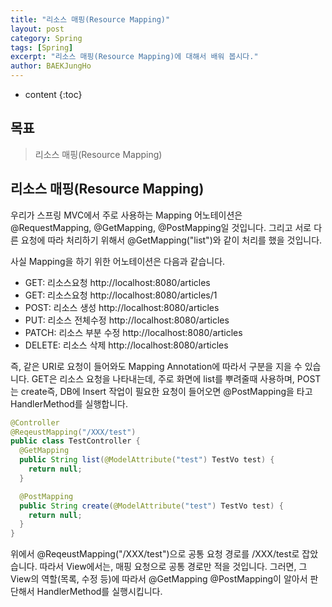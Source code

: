 ```yaml
---
title: "리소스 매핑(Resource Mapping)"
layout: post
category: Spring
tags: [Spring]
excerpt: "리소스 매핑(Resource Mapping)에 대해서 배워 봅시다."
author: BAEKJungHo
---
```


* content
{:toc}

## 목표

  > 리소스 매핑(Resource Mapping)

## 리소스 매핑(Resource Mapping)

  우리가 스프링 MVC에서 주로 사용하는 Mapping 어노테이션은 @RequestMapping, @GetMapping, @PostMapping일 것입니다.
  그리고 서로 다른 요청에 따라 처리하기 위해서 @GetMapping("list")와 같이 처리를 했을 것입니다.

  사실 Mapping을 하기 위한 어노테이션은 다음과 같습니다.

  - GET: 리소스요청  http://localhost:8080/articles
  - GET: 리소스요청  http://localhost:8080/articles/1
  - POST: 리소스 생성 http://localhost:8080/articles
  - PUT: 리소스 전체수정 http://localhost:8080/articles
  - PATCH: 리소스 부분 수정 http://localhost:8080/articles
  - DELETE: 리소스 삭제 http://localhost:8080/articles

  즉, 같은 URI로 요청이 들어와도 Mapping Annotation에 따라서 구분을 지을 수 있습니다.
  GET은 리소스 요청을 나타내는데, 주로 화면에 list를 뿌려줄때 사용하며, POST는 create즉, DB에 Insert 작업이 필요한 요청이 들어오면
  @PostMapping을 타고 HandlerMethod를 실행합니다.

  ```java
  @Controller
  @ReqeustMapping("/XXX/test")
  public class TestController {
    @GetMapping
    public String list(@ModelAttribute("test") TestVo test) {
      return null;
    }

    @PostMapping
    public String create(@ModelAttribute("test") TestVo test) {
      return null;
    }
  }
  ```

  위에서 @ReqeustMapping("/XXX/test")으로 공통 요청 경로를 /XXX/test로 잡았습니다. 따라서 View에서는, 매핑 요청으로 공통 경로만 적을 것입니다.
  그러면, 그 View의 역할(목록, 수정 등)에 따라서 @GetMapping @PostMapping이 알아서 판단해서 HandlerMethod를 실행시킵니다.

  
